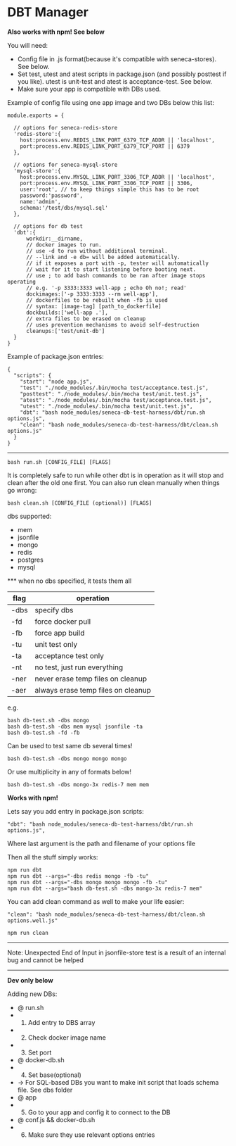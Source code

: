 # DBT Manager

**Also works with npm! See below**

You will need:
- Config file in .js format(because it's compatible with seneca-stores). See below.
- Set test, utest and atest scripts in package.json (and possibly posttest if you like). utest is unit-test and atest is acceptance-test. See below.
- Make sure your app is compatible with DBs used.

Example of config file using one app image and two DBs below this list:
```
module.exports = {

  // options for seneca-redis-store
  'redis-store':{
    host:process.env.REDIS_LINK_PORT_6379_TCP_ADDR || 'localhost',
    port:process.env.REDIS_LINK_PORT_6379_TCP_PORT || 6379
  },

  // options for seneca-mysql-store
  'mysql-store':{
    host:process.env.MYSQL_LINK_PORT_3306_TCP_ADDR || 'localhost',
    port:process.env.MYSQL_LINK_PORT_3306_TCP_PORT || 3306,
    user:'root', // to keep things simple this has to be root
    password:'password',
    name:'admin',
    schema:'/test/dbs/mysql.sql'
  },

  // options for db test
  'dbt':{
      workdir:__dirname,
      // docker images to run.
      // use -d to run without additional terminal.
      // --link and -e db= will be added automatically.
      // if it exposes a port with -p, tester will automatically
      // wait for it to start listening before booting next.
      // use ; to add bash commands to be ran after image stops operating
      // e.g. '-p 3333:3333 well-app ; echo Oh no!; read'
      dockimages:['-p 3333:3333 --rm well-app'],
      // dockerfiles to be rebuilt when -fb is used
      // syntax: [image-tag] [path_to_dockerfile]
      dockbuilds:['well-app .'],
      // extra files to be erased on cleanup
      // uses prevention mechanisms to avoid self-destruction
      cleanups:['test/unit-db']
  }
}
```

Example of package.json entries:
```
{
  "scripts": {
    "start": "node app.js",
    "test": "./node_modules/.bin/mocha test/acceptance.test.js",
    "posttest": "./node_modules/.bin/mocha test/unit.test.js",
    "atest": "./node_modules/.bin/mocha test/acceptance.test.js",
    "utest": "./node_modules/.bin/mocha test/unit.test.js",
    "dbt": "bash node_modules/seneca-db-test-harness/dbt/run.sh options.js",
    "clean": "bash node_modules/seneca-db-test-harness/dbt/clean.sh options.js"
  }
}
```

---

```
bash run.sh [CONFIG_FILE] [FLAGS]
```

It is completely safe to run while other dbt is in operation as it will stop and clean after the old one first.
You can also run clean manually when things go wrong:
```
bash clean.sh [CONFIG_FILE (optional)] [FLAGS]
```

dbs supported:
- mem
- jsonfile
- mongo
- redis
- postgres
- mysql

*** when no dbs specified, it tests them all

| flag |              operation              |
|------|-------------------------------------|
| -dbs | specify dbs                         |
| -fd  | force docker pull                   |
| -fb  | force app build                     |
| -tu  | unit test only                      |
| -ta  | acceptance test only                |
| -nt  | no test, just run everything        |
| -ner | never erase temp files on cleanup   |
| -aer | always erase temp files on cleanup  |

e.g.

```
bash db-test.sh -dbs mongo
bash db-test.sh -dbs mem mysql jsonfile -ta
bash db-test.sh -fd -fb
```

Can be used to test same db several times!
```
bash db-test.sh -dbs mongo mongo mongo
```

Or use multiplicity in any of formats below!
```
bash db-test.sh -dbs mongo-3x redis-7 mem mem
```

**Works with npm!**

Lets say you add entry in package.json scripts:
```
"dbt": "bash node_modules/seneca-db-test-harness/dbt/run.sh options.js",
```
Where last argument is the path and filename of your options file

Then all the stuff simply works:

```
npm run dbt
npm run dbt --args="-dbs redis mongo -fb -tu" 
npm run dbt --args="-dbs mongo mongo mongo -fb -tu" 
npm run dbt --args="bash db-test.sh -dbs mongo-3x redis-7 mem"
```

You can add clean command as well to make your life easier:
```
"clean": "bash node_modules/seneca-db-test-harness/dbt/clean.sh options.well.js"
```

```
npm run clean
```

---

Note: Unexpected End of Input in jsonfile-store test is a result of an internal bug and cannot be helped

---

**Dev only below**

Adding new DBs:

- @ run.sh
- 1) Add entry to DBS array
- 2) Check docker image name
- 3) Set port
- @ docker-db.sh
- 4) Set base(optional)
- -> For SQL-based DBs you want to make init script that loads schema file. See dbs folder
- @ app
- 5) Go to your app and config it to connect to the DB
- @ conf.js && docker-db.sh
- 6) Make sure they use relevant options entries